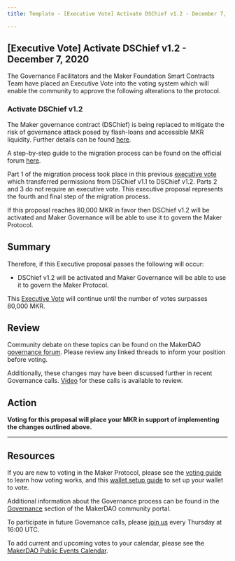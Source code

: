 ```yaml
---
title: Template - [Executive Vote] Activate DSChief v1.2 - December 7, 2020

---
```

## [Executive Vote] Activate DSChief v1.2 - December 7, 2020

The Governance Facilitators and the Maker Foundation Smart Contracts Team have placed an Executive Vote into the voting system which will enable the community to approve the following alterations to the protocol.

### Activate DSChief v1.2

The Maker governance contract (DSChief) is being replaced to mitigate the risk of governance attack posed by flash-loans and accessible MKR liquidity. Further details can be found [here](https://forum.makerdao.com/t/dschief-1-2-flash-loan-protection-for-maker-governance/5115).

A step-by-step guide to the migration process can be found on the official forum [here](https://forum.makerdao.com/t/dschief-v1-2-migration-steps/5412).

Part 1 of the migration process took place in this previous [executive vote](https://vote.makerdao.com/executive/migrate-to-dschief-v1-2?network=mainnet#proposal-detail) which transferred permissions from DSChief v1.1 to DSChief v1.2. Parts 2 and 3 do not require an executive vote. This executive proposal represents the fourth and final step of the migration process.

If this proposal reaches 80,000 MKR in favor then DSChief v1.2 will be activated and Maker Governance will be able to use it to govern the Maker Protocol. 

## Summary

Therefore, if this Executive proposal passes the following will occur:
- DSChief v1.2 will be activated and Maker Governance will be able to use it to govern the Maker Protocol.

This [Executive Vote](https://community-development.makerdao.com/en/learn/governance/on-chain-gov) will continue until the number of votes surpasses 80,000 MKR.

## Review

Community debate on these topics can be found on the MakerDAO [governance forum](https://forum.makerdao.com/). Please review any linked threads to inform your position before voting.

Additionally, these changes may have been discussed further in recent Governance calls. [Video](https://www.youtube.com/playlist?list=PLLzkWCj8ywWNq5-90-Id6VPSsrk4OWVan) for these calls is available to review.

## Action

**Voting for this proposal will place your MKR in support of implementing the changes outlined above.**

---

## Resources

If you are new to voting in the Maker Protocol, please see the [voting guide](https://community-development.makerdao.com/en/learn/governance/how-voting-works/) to learn how voting works, and this [wallet setup guide](https://community-development.makerdao.com/en/learn/governance/voting-setup/) to set up your wallet to vote.

Additional information about the Governance process can be found in the [Governance](https://community-development.makerdao.com/en/learn/governance) section of the MakerDAO community portal.

To participate in future Governance calls, please [join us](https://github.com/makerdao/community/tree/master/governance/governance-and-risk-meetings) every Thursday at 16:00 UTC.

To add current and upcoming votes to your calendar, please see the [MakerDAO Public Events Calendar](https://calendar.google.com/calendar/embed?src=makerdao.com_3efhm2ghipksegl009ktniomdk%40group.calendar.google.com&ctz=UTC&mode=week&showCalendars=0&showPrint=0).

